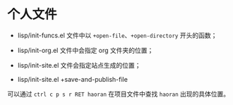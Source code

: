 # 个人文件

- lisp/init-funcs.el 文件中以 `+open-file`、`+open-directory` 开头的函数；
- lisp/init-org.el 文件中会指定 org 文件夹的位置；
- lisp/init-site.el 文件会指定站点生成的位置；


- lisp/init-site.el +save-and-publish-file



可以通过 `ctrl c p s r RET haoran` 在项目文件中查找 `haoran` 出现的具体位置。
